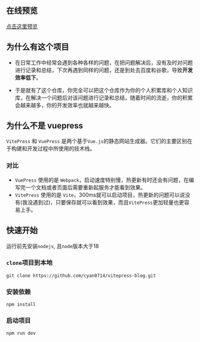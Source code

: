 ## 在线预览
[点击这里预览](http://1.12.218.227)

## 为什么有这个项目

- 在日常工作中经常会遇到各种各样的问题，在把问题解决后，没有及时对问题进行记录和总结，下次再遇到同样的问题，还是到处去百度和谷歌，导致**开发效率低下**。

- 于是就有了这个仓库，你完全可以把这个仓库作为你的个人积累库和个人知识库，在解决一个问题后对该问题进行记录和总结，随着时间的流逝，你的积累会越来越多，你的开发效率也就越来越快。

## 为什么不是 vuepress

`VitePress` 和 `VuePress` 是两个基于`Vue.js`的静态网站生成器。它们的主要区别在于构建和开发过程中所使用的技术栈。
### 对比
- `VuePress` 使用的是 `Webpack`，启动速度特别慢，热更新有时还会有问题，在编写完一个文档或者页面后需要重新起服务才能看到效果。
- `VitePress` 使用的是 `Vite`，300ms就可以启动项目，热更新的问题可以说没有(我没遇到过)，只要保存就可以看到效果，而且`VitePress`更加轻量也更容易上手。

## 快速开始

运行前先安装`nodejs`, 且`node`版本大于18

### `clone`项目到本地

```shell
git clone https://github.com/cyan0714/vitepress-blog.git
```

### 安装依赖
```shell
npm install
```

### 启动项目
```shell
npm run dev
```